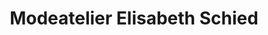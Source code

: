 ---
title: "Modeatelier Elisabeth Schied"
url: /elsbethen/modeatelier-elisabeth-schied/
shop: Schneiderei
---